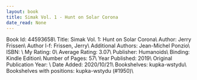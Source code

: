 ```yaml
---
layout: book
title: Simak Vol. 1 - Hunt on Solar Corona
date_read: None
---
```


Book Id: 44593658\ 
Title: Simak Vol. 1: Hunt on Solar Corona\ 
Author: Jerry Frissen\ 
Author l-f: Frissen, Jerry\ 
Additional Authors: Jean-Michel Ponzio\ 
ISBN: \ 
My Rating: 0\ 
Average Rating: 3.07\ 
Publisher: Humanoids\ 
Binding: Kindle Edition\ 
Number of Pages: 57\ 
Year Published: 2019\ 
Original Publication Year: \ 
Date Added: 2020/10/21\ 
Bookshelves: kupka-wstydu\ 
Bookshelves with positions: kupka-wstydu (#1950)\ 

